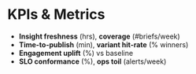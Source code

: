 # KPIs & Metrics

- **Insight freshness** (hrs), **coverage** (#briefs/week)
- **Time-to-publish** (min), **variant hit-rate** (% winners)
- **Engagement uplift** (%) vs baseline
- **SLO conformance** (%), **ops toil** (alerts/week)
